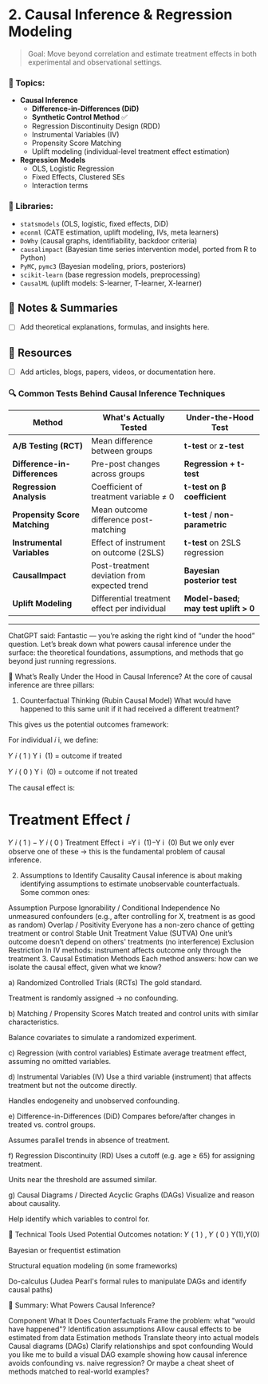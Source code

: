 # **2. Causal Inference & Regression Modeling**

> Goal: Move beyond correlation and estimate treatment effects in both experimental and observational settings.

### 📘 Topics:

- **Causal Inference**
    - **Difference-in-Differences (DiD)**
    - **Synthetic Control Method** ✅
    - Regression Discontinuity Design (RDD)
    - Instrumental Variables (IV)
    - Propensity Score Matching
    - Uplift modeling (individual-level treatment effect estimation)
- **Regression Models**
    - OLS, Logistic Regression
    - Fixed Effects, Clustered SEs
    - Interaction terms

### 🧰 Libraries:

- `statsmodels` (OLS, logistic, fixed effects, DiD)
- `econml` (CATE estimation, uplift modeling, IVs, meta learners)
- `DoWhy` (causal graphs, identifiability, backdoor criteria)
- `causalimpact` (Bayesian time series intervention model, ported from R to Python)
- `PyMC`, `pymc3` (Bayesian modeling, priors, posteriors)
- `scikit-learn` (base regression models, preprocessing)
- `CausalML` (uplift models: S-learner, T-learner, X-learner)

## 📓 Notes & Summaries

- [ ] Add theoretical explanations, formulas, and insights here.

## 🔗 Resources

- [ ] Add articles, blogs, papers, videos, or documentation here.




### 🔍 Common Tests Behind Causal Inference Techniques

| Method                        | What's Actually Tested                              | Under-the-Hood Test              |
|------------------------------|------------------------------------------------------|----------------------------------|
| **A/B Testing (RCT)**        | Mean difference between groups                      | **t-test** or **z-test**         |
| **Difference-in-Differences**| Pre-post changes across groups                      | **Regression + t-test**          |
| **Regression Analysis**      | Coefficient of treatment variable ≠ 0               | **t-test on β coefficient**      |
| **Propensity Score Matching**| Mean outcome difference post-matching               | **t-test** / **non-parametric**  |
| **Instrumental Variables**   | Effect of instrument on outcome (2SLS)              | **t-test** on 2SLS regression    |
| **CausalImpact**             | Post-treatment deviation from expected trend        | **Bayesian posterior test**      |
| **Uplift Modeling**          | Differential treatment effect per individual        | **Model-based; may test uplift > 0** |


____________________________________________________________________________________________________________________________________






ChatGPT said:
Fantastic — you’re asking the right kind of “under the hood” question. Let’s break down what powers causal inference under the surface: the theoretical foundations, assumptions, and methods that go beyond just running regressions.

🧠 What’s Really Under the Hood in Causal Inference?
At the core of causal inference are three pillars:

1. Counterfactual Thinking (Rubin Causal Model)
What would have happened to this same unit if it had received a different treatment?

This gives us the potential outcomes framework:

For individual 
𝑖
i, we define:

𝑌
𝑖
(
1
)
Y 
i
​
 (1) = outcome if treated

𝑌
𝑖
(
0
)
Y 
i
​
 (0) = outcome if not treated

The causal effect is:

Treatment Effect
𝑖
=
𝑌
𝑖
(
1
)
−
𝑌
𝑖
(
0
)
Treatment Effect 
i
​
 =Y 
i
​
 (1)−Y 
i
​
 (0)
But we only ever observe one of these → this is the fundamental problem of causal inference.

2. Assumptions to Identify Causality
Causal inference is about making identifying assumptions to estimate unobservable counterfactuals. Some common ones:


Assumption	Purpose
Ignorability / Conditional Independence	No unmeasured confounders (e.g., after controlling for X, treatment is as good as random)
Overlap / Positivity	Everyone has a non-zero chance of getting treatment or control
Stable Unit Treatment Value (SUTVA)	One unit’s outcome doesn’t depend on others' treatments (no interference)
Exclusion Restriction	In IV methods: instrument affects outcome only through the treatment
3. Causal Estimation Methods
Each method answers: how can we isolate the causal effect, given what we know?

a) Randomized Controlled Trials (RCTs)
The gold standard.

Treatment is randomly assigned → no confounding.

b) Matching / Propensity Scores
Match treated and control units with similar characteristics.

Balance covariates to simulate a randomized experiment.

c) Regression (with control variables)
Estimate average treatment effect, assuming no omitted variables.

d) Instrumental Variables (IV)
Use a third variable (instrument) that affects treatment but not the outcome directly.

Handles endogeneity and unobserved confounding.

e) Difference-in-Differences (DiD)
Compares before/after changes in treated vs. control groups.

Assumes parallel trends in absence of treatment.

f) Regression Discontinuity (RD)
Uses a cutoff (e.g. age ≥ 65) for assigning treatment.

Units near the threshold are assumed similar.

g) Causal Diagrams / Directed Acyclic Graphs (DAGs)
Visualize and reason about causality.

Help identify which variables to control for.

🔧 Technical Tools Used
Potential Outcomes notation: 
𝑌
(
1
)
,
𝑌
(
0
)
Y(1),Y(0)

Bayesian or frequentist estimation

Structural equation modeling (in some frameworks)

Do-calculus (Judea Pearl's formal rules to manipulate DAGs and identify causal paths)

🧠 Summary: What Powers Causal Inference?

Component	What It Does
Counterfactuals	Frame the problem: what "would have happened"?
Identification assumptions	Allow causal effects to be estimated from data
Estimation methods	Translate theory into actual models
Causal diagrams (DAGs)	Clarify relationships and spot confounding
Would you like me to build a visual DAG example showing how causal inference avoids confounding vs. naive regression? Or maybe a cheat sheet of methods matched to real-world examples?
